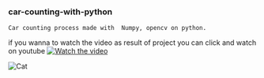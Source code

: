 ### car-counting-with-python

``` 
Car counting process made with  Numpy, opencv on python.
``` 
if you wanna to watch the video as result of project you can click and watch on youtube
[![Watch the video](https://www.youtube.com/watch?v=qm-Ha_ZrGrw)](https://www.youtube.com/watch?v=qm-Ha_ZrGrw)

![Cat](https://github.com/celalaygar/car-counting-with-python/blob/master/car%20count.png "Car counting with python")

